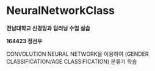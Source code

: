 # NeuralNetworkClass

**전남대학교 신경망과 딥러닝 수업 실습**

**164423 정선우**



CONVOLUTION NEURAL NETWORK을 이용하여 (GENDER CLASSIFICATION/AGE CLASSIFICATION) 분류기 학습

